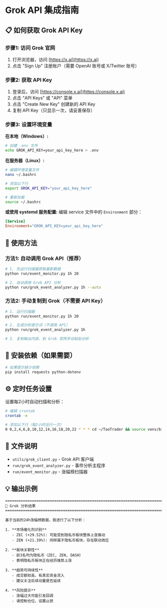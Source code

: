 # Grok API 集成指南

## 📋 如何获取 Grok API Key

### 步骤1: 访问 Grok 官网
1. 打开浏览器，访问 [https://x.ai](https://x.ai)
2. 点击 "Sign Up" 注册账户（需要 OpenAI 账号或 X/Twitter 账号）

### 步骤2: 获取 API Key
1. 登录后，访问 [https://console.x.ai](https://console.x.ai)
2. 点击 "API Keys" 或 "API" 菜单
3. 点击 "Create New Key" 创建新的 API Key
4. 复制 API Key（只显示一次，请妥善保存）

### 步骤3: 设置环境变量

**在本地（Windows）:**
```bash
# 创建 .env 文件
echo GROK_API_KEY=your_api_key_here > .env
```

**在服务器（Linux）:**
```bash
# 编辑环境变量文件
nano ~/.bashrc

# 添加以下行
export GROK_API_KEY="your_api_key_here"

# 重新加载
source ~/.bashrc
```

**或使用 systemd 服务配置:**
编辑 service 文件中的 `Environment` 部分：
```ini
[Service]
Environment="GROK_API_KEY=your_api_key_here"
```

## 🚀 使用方法

### 方法1: 自动调用 Grok API（推荐）

```bash
# 1. 先运行扫描器获取最新数据
python run/event_monitor.py 1h 20

# 2. 自动调用 Grok API 分析
python run/grok_event_analyzer.py 1h --auto
```

### 方法2: 手动复制到 Grok（不需要 API Key）

```bash
# 1. 运行扫描器
python run/event_monitor.py 1h 20

# 2. 生成分析提示词（不调用 API）
python run/grok_event_analyzer.py 1h

# 3. 复制输出内容，到 Grok 官网手动粘贴分析
```

## 📝 安装依赖（如果需要）

```bash
# 如果提示缺少依赖
pip install requests python-dotenv
```

## ⚙️ 定时任务设置

设置每2小时自动扫描和分析：

```bash
# 编辑 crontab
crontab -e

# 添加以下行（每2小时运行一次）
0 0,2,4,6,8,10,12,14,16,18,20,22 * * * cd ~/TaoTrader && source venv/bin/activate && python run/event_monitor.py 1h 20 && python run/grok_event_analyzer.py 1h --auto >> ~/grok_analysis.log 2>&1
```

## 🔧 文件说明

- `utils/grok_client.py` - Grok API 客户端
- `run/grok_event_analyzer.py` - 事件分析主程序
- `run/event_monitor.py` - 涨幅榜扫描器

## 💡 输出示例

```
================================================================================
🤖 Grok 分析结果
================================================================================

基于当前的24h涨幅榜数据，我进行了以下分析：

1. **市场催化剂识别**
   - ZEC (+29.52%): 可能受到隐私币板块整体上涨推动
   - ZEN (+21.39%): 同样属于隐私币板块，存在联动效应
   
2. **板块关联性**
   - 前3名均为隐私币（ZEC, ZEN, DASH）
   - 表明隐私币板块正在经历强势上涨
   
3. **趋势可持续性**
   - 成交额较高，有真实资金流入
   - 建议关注后续动量是否延续
   
4. **风险提示**
   - 涨幅过大可能引发回调
   - 请控制仓位，设置止损
```

